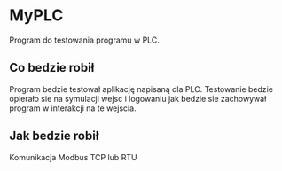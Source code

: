 # MyPLC

Program do testowania programu w PLC. 

## Co bedzie robił 
Program bedzie testował aplikację napisaną dla PLC. 
Testowanie bedzie opierało sie na symulacji wejsc i logowaniu jak bedzie sie zachowywał program w interakcji na te wejscia.

## Jak bedzie robił
Komunikacja Modbus TCP lub RTU


